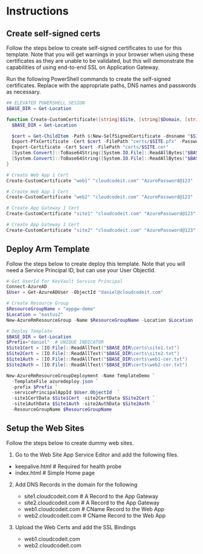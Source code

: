 # Instructions

## Create self-signed certs

Follow the steps below to create self-signed certificates to use for this template. Note that you will get warnings in your browser when using these certificates as they are unable to be validated, but this will demonstrate the capabilities of using end-to-end SSL on Application Gateway.

Run the following PowerShell commands to create the self-signed certificates. Replace with the appropriate paths, DNS names and passwords as necessary.

```powershell
## ELEVATED POWERSHELL SESION
$BASE_DIR = Get-Location

function Create-CustomCertificate([string]$Site, [string]$Domain, [string]$Password) {
  $BASE_DIR = Get-Location

  $cert = Get-ChildItem -Path $(New-SelfSignedCertificate -dnsname "$SITE.$DOMAIN").pspath
  Export-PfxCertificate -Cert $cert -FilePath "certs/$SITE.pfx" -Password $(ConvertTo-SecureString -String $PASSWORD -Force -AsPlainText)
  Export-Certificate -Cert $cert -FilePath "certs/$SITE.cer"
  [System.Convert]::ToBase64String([System.IO.File]::ReadAllBytes("$BASE_DIR/certs/$SITE.pfx")) > "certs/$SITE.txt"
  [System.Convert]::ToBase64String([System.IO.File]::ReadAllBytes("$BASE_DIR/certs/$SITE.cer")) > "certs/$SITE-cer.txt"
}

# Create Web App 1 Cert
Create-CustomCertificate "web1" "cloudcodeit.com" "AzurePassword@123"

# Create Web App 1 Cert
Create-CustomCertificate "web2" "cloudcodeit.com" "AzurePassword@123"

# Create App Gateway 1 Cert
Create-CustomCertificate "site1" "cloudcodeit.com" "AzurePassword@123"

# Create App Gateway 1 Cert
Create-CustomCertificate "site2" "cloudcodeit.com" "AzurePassword@123"
```

## Deploy Arm Template

Follow the steps below to create deploy this template. Note that you will need a Service Principal ID, but can use your User ObjectId.

```powershell
# Get UserId for KeyVault Service Principal
Connect-AzureAD
$User = Get-AzureADUser -ObjectId "daniel@cloudcodeit.com"

# Create Resource Group
$ResourceGroupName = "appgw-demo"
$Location = "eastus2"
New-AzureRmResourceGroup -Name $ResourceGroupName -Location $Location

# Deploy Template
$BASE_DIR = Get-Location
$Prefix="daniel"  # UNIQUE INDICATOR
$Site1Cert = [IO.File]::ReadAllText("$BASE_DIR\certs\site1.txt")
$Site2Cert = [IO.File]::ReadAllText("$BASE_DIR\certs\site2.txt")
$Site1Auth = [IO.File]::ReadAllText("$BASE_DIR\certs\web1-cer.txt")
$Site2Auth = [IO.File]::ReadAllText("$BASE_DIR\certs\web2-cer.txt")

New-AzureRmResourceGroupDeployment -Name TemplateDemo `
  -TemplateFile azuredeploy.json `
  -prefix $Prefix `
  -servicePrincipalAppId $User.ObjectId  `
  -site1CertData $Site1Cert -site2CertData $Site2Cert `
  -site1AuthData $Site1Auth -site2AuthData $Site2Auth `
  -ResourceGroupName $ResourceGroupName
 ```

## Setup the Web Sites

Follow the steps below to create dummy web sites.

1. Go to the Web Site App Service Editor and add the following files.
  - keepalive.html  # Required for health probe
  - index.html      # Simple Home page

2. Add DNS Records in the domain for the following
   - site1.cloudcodeit.com  # A Record to the App Gateway
   - site2.cloudcodeit.com  # A Record to the App Gateway
   - web1.cloudcodeit.com   # CName Record to the Web App
   - web2.cloudcodeit.com   # CName Record to the Web App

3. Upload the Web Certs and add the SSL Bindings
   - web1.cloudcodeit.com
   - web2.cloudcodeit.com


